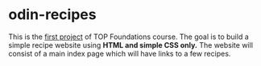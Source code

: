 # odin-recipes


This is the [first project](https://www.theodinproject.com/lessons/foundations-recipes) of TOP Foundations course. The goal is to build a simple recipe website using **HTML and simple CSS only.** The website will consist of a main index page which will have links to a few recipes.



